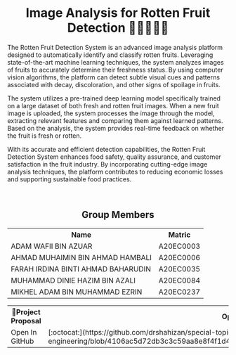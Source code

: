 <h1 align='center'>Image Analysis for Rotten Fruit Detection 🍇🍉🍎🍐🍓</h1>

<p>The Rotten Fruit Detection System is an advanced image analysis platform designed to automatically identify and classify rotten fruits. Leveraging state-of-the-art machine learning techniques, the system analyzes images of fruits to accurately determine their freshness status. By using computer vision algorithms, the platform can detect subtle visual cues and patterns associated with decay, discoloration, and other signs of spoilage in fruits.</p>

<p>The system utilizes a pre-trained deep learning model specifically trained on a large dataset of both fresh and rotten fruit images. When a new fruit image is uploaded, the system processes the image through the model, extracting relevant features and comparing them against learned patterns. Based on the analysis, the system provides real-time feedback on whether the fruit is fresh or rotten.</p>

<p>With its accurate and efficient detection capabilities, the Rotten Fruit Detection System enhances food safety, quality assurance, and customer satisfaction in the fruit industry. By incorporating cutting-edge image analysis techniques, the platform contributes to reducing economic losses and supporting sustainable food practices.</p><br/>

<h2 align='center'>Group Members </h2>
<table align='center'>
  <tr>
    <th>Name</th>
    <th>Matric</th>
  </tr>
  <tr>
    <td>ADAM WAFII BIN AZUAR</td>
    <td>A20EC0003</td>
  </tr>
  <tr>
    <td>AHMAD MUHAIMIN BIN AHMAD HAMBALI</td>
    <td>A20EC0006</td>
  </tr>
    <tr>
    <td>FARAH IRDINA BINTI AHMAD BAHARUDIN</td>
    <td>A20EC0035</td>
  </tr>
    <tr>
    <td>MUHAMMAD DINIE HAZIM BIN AZALI</td>
    <td>A20EC0084</td>
  </tr>
  <tr>
    <td>MIKHEL ADAM BIN MUHAMMAD EZRIN</td>
    <td>A20EC0237</td>
  </tr>
</table>

<table align='center'>
  <tr>
    <th>🧠Project Proposal</th>
    <th>Open In GitHub</th>
  </tr>
    <td>Open In GitHub</td>
    <td>[:octocat:](https://github.com/drshahizan/special-topic-data-engineering/blob/4106ac5d72db3c3c59aa8e8f4f1d4b9115404eb1/project/proposal/Rivertion/Proposal_Rivertion.md)</td>
  </tr>
</table>
